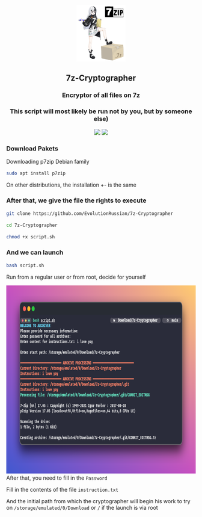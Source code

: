 <p align="center">
  <img src="image/logo.png" height="150">
</p>

<h2 align="center">7z-Cryptographer</h2>

<h3 align="center"> Encryptor of all files on 7z </h3>
<h3 align="center"> This script will most likely be run not by you, but by someone else) </h3>

<p align="center">
  <a href="https://www.gnu.org/software/bash/"><img src="https://img.shields.io/badge/Bash-%23121011.svg?style=for-the-badge&logo=gnu-bash&logoColor=white"></a>
  <a href="https://www.linux.org"><img src="https://img.shields.io/badge/Linux-%23FCC624?style=for-the-badge&logo=linux&logoColor=black"></a>
</p>


### Download Pakets

Downloading p7zip Debian family 

```bash
sudo apt install p7zip
```

On other distributions, the installation +- is the same

### After that, we give the file the rights to execute

```bash
git clone https://github.com/EvolutionRussian/7z-Cryptographer
```
```bash
cd 7z-Cryptographer
```
```bash
chmod +x script.sh
```

### And we can launch

```bash
bash script.sh
```

Run from a regular user or from root, decide for yourself

<img src="/image/1.png" height="500">
After that, you need to fill in the <code>Password</code>

Fill in the contents of the file <code>instruction.txt</code>

And the initial path from which the cryptographer will begin his work to try on <code>/storage/emulated/0/Download</code> or <code>/</code> if the launch is via root


